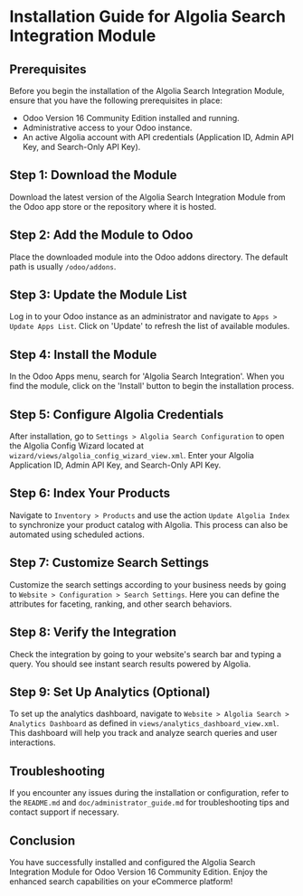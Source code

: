 # Installation Guide for Algolia Search Integration Module

## Prerequisites
Before you begin the installation of the Algolia Search Integration Module, ensure that you have the following prerequisites in place:

- Odoo Version 16 Community Edition installed and running.
- Administrative access to your Odoo instance.
- An active Algolia account with API credentials (Application ID, Admin API Key, and Search-Only API Key).

## Step 1: Download the Module
Download the latest version of the Algolia Search Integration Module from the Odoo app store or the repository where it is hosted.

## Step 2: Add the Module to Odoo
Place the downloaded module into the Odoo addons directory. The default path is usually `/odoo/addons`.

## Step 3: Update the Module List
Log in to your Odoo instance as an administrator and navigate to `Apps > Update Apps List`. Click on 'Update' to refresh the list of available modules.

## Step 4: Install the Module
In the Odoo Apps menu, search for 'Algolia Search Integration'. When you find the module, click on the 'Install' button to begin the installation process.

## Step 5: Configure Algolia Credentials
After installation, go to `Settings > Algolia Search Configuration` to open the Algolia Config Wizard located at `wizard/views/algolia_config_wizard_view.xml`. Enter your Algolia Application ID, Admin API Key, and Search-Only API Key.

## Step 6: Index Your Products
Navigate to `Inventory > Products` and use the action `Update Algolia Index` to synchronize your product catalog with Algolia. This process can also be automated using scheduled actions.

## Step 7: Customize Search Settings
Customize the search settings according to your business needs by going to `Website > Configuration > Search Settings`. Here you can define the attributes for faceting, ranking, and other search behaviors.

## Step 8: Verify the Integration
Check the integration by going to your website's search bar and typing a query. You should see instant search results powered by Algolia.

## Step 9: Set Up Analytics (Optional)
To set up the analytics dashboard, navigate to `Website > Algolia Search > Analytics Dashboard` as defined in `views/analytics_dashboard_view.xml`. This dashboard will help you track and analyze search queries and user interactions.

## Troubleshooting
If you encounter any issues during the installation or configuration, refer to the `README.md` and `doc/administrator_guide.md` for troubleshooting tips and contact support if necessary.

## Conclusion
You have successfully installed and configured the Algolia Search Integration Module for Odoo Version 16 Community Edition. Enjoy the enhanced search capabilities on your eCommerce platform!